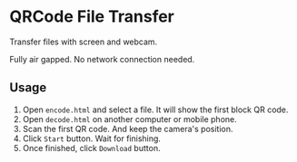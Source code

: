 # QRCode File Transfer

Transfer files with screen and webcam.

Fully air gapped. No network connection needed.

## Usage

1. Open `encode.html` and select a file. It will show the first block QR code.
2. Open `decode.html` on another computer or mobile phone.
3. Scan the first QR code. And keep the camera's position.
4. Click `Start` button. Wait for finishing.
5. Once finished, click `Download` button.

